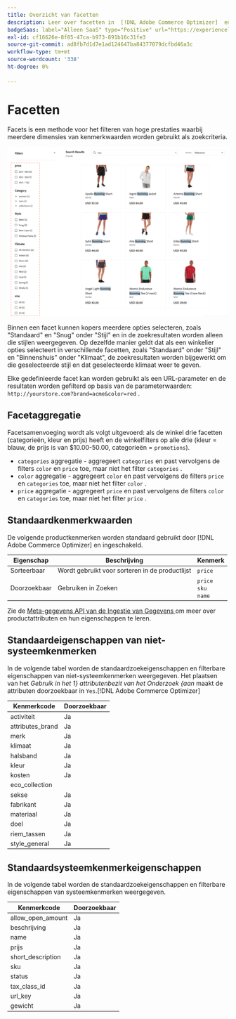 ```yaml
---
title: Overzicht van facetten
description: Leer over facetten in  [!DNL Adobe Commerce Optimizer]  en hoe zij onderzoeksresultaten verbeteren.
badgeSaas: label="Alleen SaaS" type="Positive" url="https://experienceleague.adobe.com/en/docs/commerce/user-guides/product-solutions" tooltip="Alleen van toepassing op Adobe Commerce as a Cloud Service- en Adobe Commerce Optimizer-projecten (door Adobe beheerde SaaS-infrastructuur)."
exl-id: cf16626e-8f85-47ca-b973-891b16c31fe3
source-git-commit: ad8fb7d1d7e1ad124647ba84377079dcfbd46a3c
workflow-type: tm+mt
source-wordcount: '338'
ht-degree: 0%

---
```


# Facetten

Facets is een methode voor het filteren van hoge prestaties waarbij meerdere dimensies van kenmerkwaarden worden gebruikt als zoekcriteria.

![ Gefilterde onderzoeksresultaten ](../../assets/storefront-search-results-run.png)

Binnen een facet kunnen kopers meerdere opties selecteren, zoals &quot;Standaard&quot; en &quot;Snug&quot; onder &quot;Stijl&quot; en in de zoekresultaten worden alleen die stijlen weergegeven. Op dezelfde manier geldt dat als een winkelier opties selecteert in verschillende facetten, zoals &quot;Standaard&quot; onder &quot;Stijl&quot; en &quot;Binnenshuis&quot; onder &quot;Klimaat&quot;, de zoekresultaten worden bijgewerkt om die geselecteerde stijl en dat geselecteerde klimaat weer te geven.

Elke gedefinieerde facet kan worden gebruikt als een URL-parameter en de resultaten worden gefilterd op basis van de parameterwaarden: `http://yourstore.com?brand=acme&color=red` .

## Facetaggregatie

Facetsamenvoeging wordt als volgt uitgevoerd: als de winkel drie facetten (categorieën, kleur en prijs) heeft en de winkelfilters op alle drie (kleur = blauw, de prijs is van $10.00-50.00, categorieën = `promotions`).

- `categories` aggregatie - aggregeert `categories` en past vervolgens de filters `color` en `price` toe, maar niet het filter `categories` .
- `color` aggregatie - aggregeert `color` en past vervolgens de filters `price` en `categories` toe, maar niet het filter `color` .
- `price` aggregatie - aggregeert `price` en past vervolgens de filters `color` en `categories` toe, maar niet het filter `price` .

## Standaardkenmerkwaarden

De volgende productkenmerken worden standaard gebruikt door [!DNL Adobe Commerce Optimizer] en ingeschakeld.

| Eigenschap | Beschrijving | Kenmerk |
|---|---|---|
| Sorteerbaar | Wordt gebruikt voor sorteren in de productlijst | `price` |
| Doorzoekbaar | Gebruiken in Zoeken | `price` <br />`sku`<br />`name` |

Zie de [ Meta-gegevens API van de Ingestie van Gegevens ](https://developer.adobe.com/commerce/services/optimizer/data-ingestion/#metadata) om meer over productattributen en hun eigenschappen te leren.

## Standaardeigenschappen van niet-systeemkenmerken

In de volgende tabel worden de standaardzoekeigenschappen en filterbare eigenschappen van niet-systeemkenmerken weergegeven. Het plaatsen van het *Gebruik in het 1} attributenbezit van het Onderzoek {aan* maakt de attributen doorzoekbaar in `Yes`.[!DNL Adobe Commerce Optimizer]

| Kenmerkcode | Doorzoekbaar |
|--- |--- |
| activiteit | Ja |
| attributes_brand | Ja |
| merk | Ja |
| klimaat | Ja |
| halsband | Ja |
| kleur | Ja |
| kosten | Ja |
| eco_collection |
| sekse | Ja |
| fabrikant | Ja |
| materiaal | Ja |
| doel | Ja |
| riem_tassen | Ja |
| style_general | Ja |

## Standaardsysteemkenmerkeigenschappen

In de volgende tabel worden de standaardzoekeigenschappen en filterbare eigenschappen van systeemkenmerken weergegeven.

| Kenmerkcode | Doorzoekbaar |
|--- |--- |
| allow_open_amount | Ja |
| beschrijving | Ja |
| name | Ja |
| prijs | Ja |
| short_description | Ja |
| sku | Ja |
| status | Ja |
| tax_class_id | Ja |
| url_key | Ja |
| gewicht | Ja |
